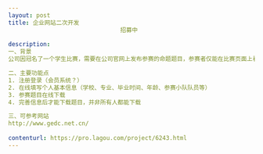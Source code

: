 ```yaml
---                
layout: post       
title: 企业网站二次开发
                                招募中
           
description: 
一、背景
公司因冠名了一个学生比赛，需要在公司官网上发布参赛的命题题目，参赛者仅能在比赛页面上看到部分题目，通过注册后，在线填写or上传个人基本资料（简历），才能看到全部的参赛题目。参赛题目以压缩文件的形式，需要在线下载。完成个人基本资料，才可以看到完整题目并下载。

二、主要功能点
1. 注册登录（会员系统？）
2. 在线填写个人基本信息（学校、专业、毕业时间、年龄、参赛小队队员等）
3. 参赛题目在线下载
4. 完善信息后才能下载题目，并非所有人都能下载

三、可参考网站
http://www.gedc.net.cn/
     
contenturl: https://pro.lagou.com/project/6243.html      
---                 
```

